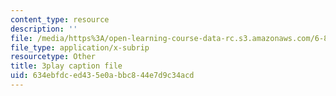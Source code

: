 ```yaml
---
content_type: resource
description: ''
file: /media/https%3A/open-learning-course-data-rc.s3.amazonaws.com/6-858-computer-systems-security-fall-2014/634ebfdced435e0abbc844e7d9c34acd_3v5Von-oNUg.vtt
file_type: application/x-subrip
resourcetype: Other
title: 3play caption file
uid: 634ebfdc-ed43-5e0a-bbc8-44e7d9c34acd
---
```

